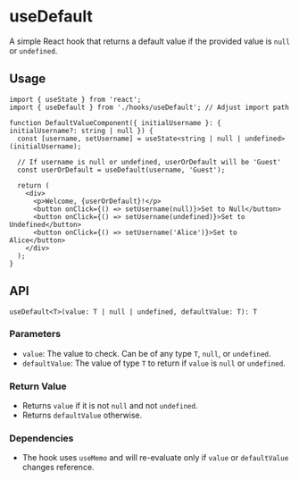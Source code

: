 # useDefault

A simple React hook that returns a default value if the provided value is `null` or `undefined`.

## Usage

```tsx
import { useState } from 'react';
import { useDefault } from './hooks/useDefault'; // Adjust import path

function DefaultValueComponent({ initialUsername }: { initialUsername?: string | null }) {
  const [username, setUsername] = useState<string | null | undefined>(initialUsername);

  // If username is null or undefined, userOrDefault will be 'Guest'
  const userOrDefault = useDefault(username, 'Guest');

  return (
    <div>
      <p>Welcome, {userOrDefault}!</p>
      <button onClick={() => setUsername(null)}>Set to Null</button>
      <button onClick={() => setUsername(undefined)}>Set to Undefined</button>
      <button onClick={() => setUsername('Alice')}>Set to Alice</button>
    </div>
  );
}
```

## API

`useDefault<T>(value: T | null | undefined, defaultValue: T): T`

### Parameters

-   `value`: The value to check. Can be of any type `T`, `null`, or `undefined`.
-   `defaultValue`: The value of type `T` to return if `value` is `null` or `undefined`.

### Return Value

-   Returns `value` if it is not `null` and not `undefined`.
-   Returns `defaultValue` otherwise.

### Dependencies

-   The hook uses `useMemo` and will re-evaluate only if `value` or `defaultValue` changes reference.

